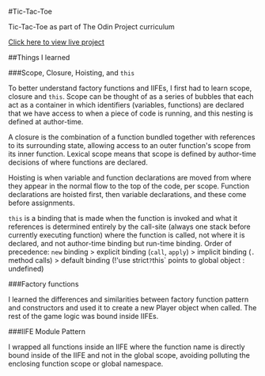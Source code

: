 #Tic-Tac-Toe

Tic-Tac-Toe as part of The Odin Project curriculum

[Click here to view live project](https://athma-vasi.github.io/odin-Library/)

##Things I learned

###Scope, Closure, Hoisting, and `this`

To better understand factory functions and IIFEs, I first had to learn scope, closure and `this`. Scope can be thought of as a series of bubbles that each act as a container in which identifiers (variables, functions) are declared that we have access to when a piece of code is running, and this nesting is defined at author-time.

A closure is the combination of a function bundled together with references to its surrounding state, allowing access to an outer function's scope from its inner function. Lexical scope means that scope is defined by author-time decisions of where functions are declared.

Hoisting is when variable and function declarations are moved from where they appear in the normal flow to the top of the code, per scope. Function declarations are hoisted first, then variable declarations, and these come before assignments.

`this` is a binding that is made when the function is invoked and what it references is determined entirely by the call-site (always one stack before currently executing function) where the function is called, not where it is declared, and not author-time binding but run-time binding. Order of precedence: `new` binding > explicit binding (`call`, `apply`) > implicit binding (`.` method calls) > default binding (!'use strict`?`this` points to global object : undefined)

###Factory functions

I learned the differences and similarities between factory function pattern and constructors and used it to create a new
Player object when called. The rest of the game logic was bound inside IIFEs.

###IIFE Module Pattern

I wrapped all functions inside an IIFE where the function name is directly bound inside of the IIFE and not in the global scope, avoiding polluting the enclosing function scope or global namespace.
